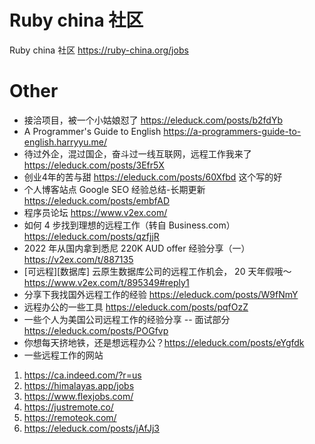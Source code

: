 # Ruby china 社区
Ruby china 社区 https://ruby-china.org/jobs

# Other
- 接洽项目，被一个小姑娘怼了 https://eleduck.com/posts/b2fdYb
- A Programmer's Guide to English https://a-programmers-guide-to-english.harryyu.me/
- 待过外企，混过国企，奋斗过一线互联网，远程工作我来了 https://eleduck.com/posts/3Efr5X
- 创业4年的苦与甜 https://eleduck.com/posts/60Xfbd 这个写的好
- 个人博客站点 Google SEO 经验总结-长期更新 https://eleduck.com/posts/embfAD
- 程序员论坛 https://www.v2ex.com/
- 如何 4 步找到理想的远程工作（转自 Business.com）https://eleduck.com/posts/qzfjjR
- 2022 年从国内拿到悉尼 220K AUD offer 经验分享（一）https://v2ex.com/t/887135
- [可远程][数据库] 云原生数据库公司的远程工作机会， 20 天年假哦～https://www.v2ex.com/t/895349#reply1
- 分享下我找国外远程工作的经验 https://eleduck.com/posts/W9fNmY
- 远程办公的一些工具 https://eleduck.com/posts/pqfOzZ
- 一些个人为美国公司远程工作的经验分享 -- 面试部分 https://eleduck.com/posts/POGfvp
- 你想每天挤地铁，还是想远程办公？https://eleduck.com/posts/eYgfdk
- 一些远程工作的网站
1. https://ca.indeed.com/?r=us
2. https://himalayas.app/jobs
3. https://www.flexjobs.com/
4. https://justremote.co/
5. https://remoteok.com/
6. https://eleduck.com/posts/jAfJj3


